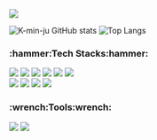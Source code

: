 <img src='https://capsule-render.vercel.app/api?type=waving&color=7490AC&height=150&section=header&text=Welcome%20to%20Min%20ju%20GitHub%20&fontSize=35&fontAlign=70&fontAlignY=36'/>


![K-min-ju GitHub stats](https://github-readme-stats.vercel.app/api?username=K-min-ju&show_icons=true&theme=nord)
![Top Langs](https://github-readme-stats.vercel.app/api/top-langs/?username=K-min-ju&layout=compact&theme=nord)


<!--<h2>:hammer:Once I've used:hammer:</h2>-->
<h3>:hammer:Tech Stacks:hammer:</h3>

<img src="https://img.shields.io/badge/java-007396?style=for-the-badge&logoColor=white"> <img src="https://img.shields.io/badge/MYSQL-4479A1?style=for-the-badge&logo=MYSQL&logoColor=white"> <img src="https://img.shields.io/badge/Oracle-F80000?style=for-the-badge&logo=Oracle&logoColor=white"> <img src="https://img.shields.io/badge/springboot-6DB33F?style=for-the-badge&logo=springboot&logoColor=white"> <img src="https://img.shields.io/badge/Linux-FCC624?style=for-the-badge&logo=Linux&logoColor=white"> <img src="https://img.shields.io/badge/amazon ec2-FF9900?style=for-the-badge&logo=amazonec2&logoColor=white"><br><img src="https://img.shields.io/badge/React-61DAFB?style=for-the-badge&logo=React&logoColor=white"> <img src="https://img.shields.io/badge/jquery-0769AD?style=for-the-badge&logo=jquery&logoColor=white"> <img src="https://img.shields.io/badge/JavaScript-F7DF1E?style=for-the-badge&logo=JavaScript&logoColor=white"> <img src="https://img.shields.io/badge/github-181717?style=for-the-badge&logo=github&logoColor=white">


<h3>:wrench:Tools:wrench:</h3>

<img src="https://img.shields.io/badge/intellij idea-000000?style=for-the-badge&logo=intellijidea&logoColor=white"> <img src="https://img.shields.io/badge/eclipse ide-2C2255?style=for-the-badge&logo=eclipseide&logoColor=white">











<!--
**k-min-ju/k-min-ju** is a ✨ _special_ ✨ repository because its `README.md` (this file) appears on your GitHub profile.

Here are some ideas to get you started:

- 🔭 I’m currently working on ...
- 🌱 I’m currently learning ...
- 👯 I’m looking to collaborate on ...
- 🤔 I’m looking for help with ...
- 💬 Ask me about ...
- 📫 How to reach me: ...
- 😄 Pronouns: ...
- ⚡ Fun fact: ...
-->
